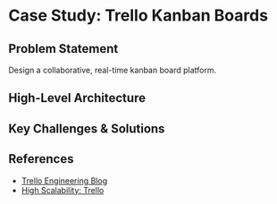 # Case Study: Trello Kanban Boards

## Problem Statement
Design a collaborative, real-time kanban board platform.

## High-Level Architecture

## Key Challenges & Solutions

## References
- [Trello Engineering Blog](https://blog.trello.com/engineering)
- [High Scalability: Trello](http://highscalability.com/blog/2016/3/16/trello-architecture.html)
